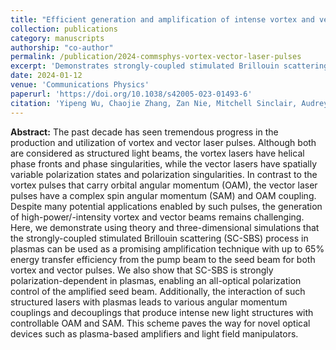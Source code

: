 ```yaml
---
title: "Efficient generation and amplification of intense vortex and vector laser pulses via strongly-coupled stimulated Brillouin scattering in plasmas"
collection: publications
category: manuscripts
authorship: "co-author"
permalink: /publication/2024-commsphys-vortex-vector-laser-pulses
excerpt: 'Demonstrates strongly-coupled stimulated Brillouin scattering in plasmas as a promising amplification technique for vortex and vector laser pulses with up to 65% energy transfer efficiency, enabling all-optical polarization control and novel angular momentum couplings for plasma-based optical devices.'
date: 2024-01-12
venue: 'Communications Physics'
paperurl: 'https://doi.org/10.1038/s42005-023-01493-6'
citation: 'Yipeng Wu, Chaojie Zhang, Zan Nie, Mitchell Sinclair, Audrey Farrell, Kenneth A. Marsh, Eduardo Paulo Alves, Frank Tsung, Warren B. Mori, Chan Joshi, "Efficient generation and amplification of intense vortex and vector laser pulses via strongly-coupled stimulated Brillouin scattering in plasmas," <i>Commun. Phys.</i> 7, 18 (2024).'
---
```


**Abstract:** The past decade has seen tremendous progress in the production and utilization of vortex and vector laser pulses. Although both are considered as structured light beams, the vortex lasers have helical phase fronts and phase singularities, while the vector lasers have spatially variable polarization states and polarization singularities. In contrast to the vortex pulses that carry orbital angular momentum (OAM), the vector laser pulses have a complex spin angular momentum (SAM) and OAM coupling. Despite many potential applications enabled by such pulses, the generation of high-power/-intensity vortex and vector beams remains challenging. Here, we demonstrate using theory and three-dimensional simulations that the strongly-coupled stimulated Brillouin scattering (SC-SBS) process in plasmas can be used as a promising amplification technique with up to 65% energy transfer efficiency from the pump beam to the seed beam for both vortex and vector pulses. We also show that SC-SBS is strongly polarization-dependent in plasmas, enabling an all-optical polarization control of the amplified seed beam. Additionally, the interaction of such structured lasers with plasmas leads to various angular momentum couplings and decouplings that produce intense new light structures with controllable OAM and SAM. This scheme paves the way for novel optical devices such as plasma-based amplifiers and light field manipulators.
